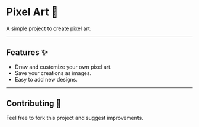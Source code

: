 # Pixel Art 🎨

A simple project to create pixel art.

---

## Features ✨
- Draw and customize your own pixel art.  
- Save your creations as images.  
- Easy to add new designs.  

---

## Contributing 🤝
Feel free to fork this project and suggest improvements.  

